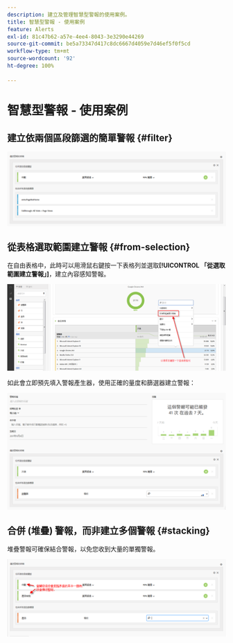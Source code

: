 ```yaml
---
description: 建立及管理智慧型警報的使用案例。
title: 智慧型警報 - 使用案例
feature: Alerts
exl-id: 81c47b62-a57e-4ee4-8043-3e3290e44269
source-git-commit: be5a73347d417c8dc6667d4059e7d46ef5f0f5cd
workflow-type: tm+mt
source-wordcount: '92'
ht-degree: 100%

---
```


# 智慧型警報 - 使用案例

## 建立依兩個區段篩選的簡單警報 {#filter}

![](assets/alerts_example1.png)

## 從表格選取範圍建立警報 {#from-selection}

在自由表格中，此時可以用滑鼠右鍵按一下表格列並選取&#x200B;**[!UICONTROL 「從選取範圍建立警報」]**，建立內容感知警報。

![](assets/alert_selection.png)

如此會立即預先填入警報產生器，使用正確的量度和篩選器建立警報：

![](assets/prepopulated_alert.png)

## 合併 (堆疊) 警報，而非建立多個警報 {#stacking}

堆疊警報可確保結合警報，以免您收到大量的單獨警報。

![](assets/alerts_example2.png)

